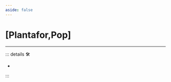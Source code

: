```yaml
---
aside: false
---
```

# <py>[Plantafor,Pop]</py>

---

<!-- =================================================== -->
<!-- =================================================== -->
<!-- =================================================== -->
<!-- =================================================== -->
<!-- =================================================== -->
::: details 🛠

-

:::
